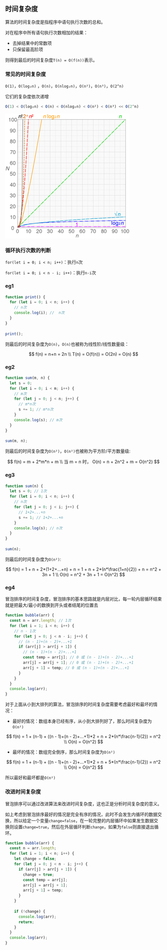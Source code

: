 ## 时间复杂度

算法的时间复杂度是指程序中语句执行次数的总和。

对在程序中所有语句执行次数相加的结果：

- 去掉结果中的常数项
- 只保留最高阶项

则得到最后的时间复杂度`T(n) = O(f(n))`表示。

### 常见的时间复杂度

`O(1)`，`O(log₂n)` ，`O(n)`，`O(nlog₂n)`，`O(n²)`，`O(n³)`，`O(2^n)`

它们的复杂度依次递增

```javascript
O(1) < O(log₂n) < O(n) < O(nlog₂n) < O(n²) < O(n³) << O(2^n)
```

<img src="../images/800px-Comparison_computational_complexity.svg.png" alt="img" style="zoom:50%;" />

### 循环执行次数的判断

`for(let i = 0; i < n; i++)`：执行`n`次

`for(let i = 0; i < n - i; i++)`：执行`n-i`次

### eg1

```javascript
function print() {
  for (let i = 0; i < n; i++) {
    // n次
    console.log(i); //  n次
  }
}

print();
```

则最后的时间复杂度为`O(n)`，`O(n)`也被称为线性阶/线性数量级：

$$
f(n) = n+n = 2n \\
T(n) = O(f(n)) = O(2n) = O(n)
$$

### eg2

```javascript
function sum(m, n) {
  let s = 0;
  for (let i = 0; i < m; i++) {
    // m次
    for (let j = 0; j < n; j++) {
      // m*n次
      s += 1; // m*n次
    }
    console.log(s); // m次
  }
}

sum(m, n);
```

则最后的时间复杂度为`O(n²)`，`O(n²)`也被称为平方阶/平方数量级:

$$
f(n) = m + 2*m*n + m \\
当 m = n 时，
O(n) = n + 2n^2 + m = O(n^2)
$$

### eg3

```javascript
function sum(n) {
  let s = 0; // 1次
  for (let i = 0; i < n; i++) {
    // n次
    for (let j = 0; j < i; j++) {
      // 1+2+...+n
      s += 1; // 1+2+...+n
    }
    console.log(s); // n次
  }
}

sum(n);
```

则最后的时间复杂度为`O(n²)`:

$$
f(n) = 1 + n + 2*(1+2+...+n) + n = 1 + n + 2*(n*\frac{1+n}{2}) + n = n^2 + 3n + 1 \\
O(n) = n^2 + 3n + 1 = O(n^2)
$$

### eg4

冒泡排序的时间复杂度，冒泡排序的基本思路就是内层对比，每一轮内层循环结束就是把最大/最小的数换到开头或者结尾的位置去

```javascript
function bubble(arr) {
  const n = arr.length; // 1次
  for (let i = 1; i < n; i++) {
    // n - 1次
    for (let j = 0; j < n - i; j++) {
      // (n - 1)+(n - 2)+...+1
      if (arr[j] > arr[j + 1]) {
        // (n - 1)+(n - 2)+...+1
        const temp = arr[j]; // 0 或 (n - 1)+(n - 2)+...+1
        arr[j] = arr[j + 1]; // 0 或 (n - 1)+(n - 2)+...+1
        arr[j + 1] = temp; // 0 或 (n - 1)+(n - 2)+...+1
      }
    }
  }
  console.log(arr);
}
```

对于上面从小到大排列的算法，冒泡排序的时间复杂度需要考虑最好和最坏的情况：

- 最好的情况：数组本身已经有序，从小到大排列好了，那么时间复杂度为`O(n²)`

$$
f(n) = 1 + (n-1) + ((n - 1)+(n - 2)+...+1)*2 = n + 2*(n*\frac{n-1}{2}) = n^2 \\
O(n) = O(n^2)
$$

- 最坏的情况：数组完全倒序，那么时间复杂度为`O(n²)`

$$
f(n) = 1 + (n-1) + ((n - 1)+(n - 2)+...+1)*2 = n + 5*(n*\frac{n-1}{2}) = n^2 \\
O(n) = O(n^2)
$$

所以最好和最坏都是`O(n²)`

### 改进时间复杂度

冒泡排序可以通过改进算法来改进时间复杂度，这也正是分析时间复杂度的意义。

如上考虑到冒泡排序最好的情况是完全有序的情况，此时不会发生内循环的数据交换，所以给定一个变量`change=false`，在一轮完整的内层循环中如果发生数据交换则设置`change=true`，然后在外层循环判断`change`，如果为`false`则直接退出循环。

```javascript
function bubble(arr) {
  const n = arr.length;
  for (let i = 1; i < n; i++) {
    let change = false;
    for (let j = 0; j < n - i; j++) {
      if (arr[j] > arr[j + 1]) {
        change = true;
        const temp = arr[j];
        arr[j] = arr[j + 1];
        arr[j + 1] = temp;
      }
    }

    if (!change) {
      console.log(arr);
      return;
    }
  }
  console.log(arr);
}
```
